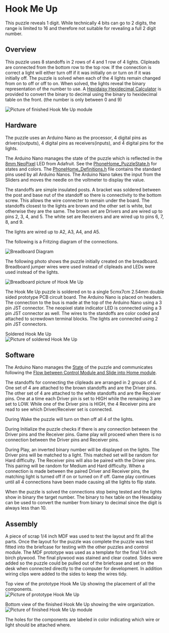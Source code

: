 # Hook Me Up

This puzzle reveals 1 digit. While technically 4 bits can go to 2 digits, the range is limited to 16 and therefore not suitable for revealing a full 2 digit number.

## Overview

This puzzle uses 8 standoffs in 2 rows of 4 and 1 row of 4 lights. Clipleads are connected from the bottom row to the top row. If the connection is correct a light will either turn off if it was initially on or turn on if it was initially off. The puzzle is solved when each of the 4 lights remain changed from on to off or off to on. When solved, the lights reveal the binary representation of the number to use. A [Hexidaisy Hexidecimal Calculator](https://www.computerhistory.org/collections/catalog/102757130) is provided to convert the binary to decimal using the binary to hexidecimal table on the front. (the number is only between 0 and 9)

![Picture of finished Hook Me Up module](../images/HookMeUp_Finished_Top.jpg)


## Hardware

The puzzle uses an Arduino Nano as the processor, 4 digital pins as drivers(outputs), 4 digital pins as receivers(inputs), and 4 digital pins for the lights.

The Arduino Nano manages the state of the puzzle which is reflected in the [8mm NeoPixel](https://www.adafruit.com/product/1734) LED from Adafruit. See the [PhoneHome_PuzzleState.h](../PhoneHomeLib/PhoneHome_PuzzleState.h) for states and colors. The [PhoneHome_Definitions.h](../PhoneHomeLib/PhoneHome_Definitions.h) file contains the standard pins used by all Arduino Nanos. The Arduino Nano takes the input from the Sliders and moves the needle on the voltmeter to display the value.

The standoffs are simple insulated posts. A bracket was soldered between the post and base nut of the standoff so there is connectivity to the bottom screw. This allows the wire connecter to remain under the board. The standoffs closest to the lights are brown and the other set is white, but otherwise they are the same. The brown set are Drivers and are wired up to pins 2, 3, 4, and 5. The white set are Receivers and are wired up to pins 6, 7, 8, and 9.

The lights are wired up to A2, A3, A4, and A5.

The following is a Fritzing diagram of the connections.

![Breadboard Diagram](../images/HookMeUp_Breadboard_Diagram.jpg)

The following photo shows the puzzle initially created on the breadboard. Breadboard jumper wires were used instead of clipleads and LEDs were used instead of the lights.

![Breadboard picture of Hook Me Up](../images/HookMeUp_Breadboard.jpg)

The Hook Me Up puzzle is soldered on to a single 5cmx7cm 2.54mm double sided prototype PCB circuit board. The Arduino Nano is placed on headers. The connection to the bus is made at the top of the Arduino Nano using a 3 pin JST connector. The neopixel state indicator LED is connected using a 3 pin JST connector as well. The wires to the standoffs are color coded and attached to screwdown terminal blocks. The lights are connected using 2 pin JST connectors.

Soldered Hook Me Up<br>
![Picture of soldered Hook Me Up](../images/HookMeUp_Soldered.jpg)


## Software

The Arduino Nano manages the [State](../PhoneHomeLib/README.md#state-diagram) of the puzzle and communicates following the [Flow between Control Module and Slide into Home module](../PhoneHomeLib/README.md#sequence-diagram).

The standoffs for connecting the clipleads are arranged in 2 groups of 4. One set of 4 are attached to the brown standoffs and are the Driver pins. The other set of 4 are attached to the white standoffs and are the Receiver pins. One at a time each Driver pin is set to HIGH while the remaining 3 are set to LOW. While one of the Driver pins is HIGH, the 4 Receiver pins are read to see which Driver/Receiver set is connected.

During Wake the puzzle will turn on then off all 4 of the lights.

During Initialize the puzzle checks if there is any connection between the Driver pins and the Receiver pins. Game play will proceed when there is no connection between the Driver pins and Receiver pins. 

During Play, an inverted binary number will be displayed on the lights. The Driver pins will be matched to a light. This matched set will be random for Hard difficulty. The Receiver pins will also be paired with the Driver pins. This pairing will be random for Medium and Hard difficulty.
When a connection is made between the paired Driver and Receiver pins, the matching light is turned off if on or turned on if off. Game play continues until all 4 connections have been made causing all the lights to flip state.

When the puzzle is solved the connections stop being tested and the lights show in binary the target number. The binary to hex table on the Hexadaisy can be used to convert the number from binary to decimal since the digit is always less than 10.


## Assembly

A piece of scrap 1/4 inch MDF was used to test the layout and fit all the parts. Once the layout for the puzzle was complete the puzzle was test fitted into the briefcase for testing with the other puzzles and control module. The MDF prototype was used as a template for the final 1/4 inch birch plywood. The final plywood was stained and clear coated.  Sides were added so the puzzle could be pulled out of the briefcase and set on the desk when connected directly to the computer for development. In addition wiring clips were added to the sides to keep the wires tidy.

Top view of the prototype Hook Me Up showing the placement of all the components.<br>
![Picture of prototype Hook Me Up](../images/HookMeUp_Prototype_Top.jpg)

Bottom view of the finished Hook Me Up showing the wire organization.<br>
![Picture of finished Hook Me Up module](../images/HookMeUp_Finished_Bottom.jpg)

The holes for the components are labeled in color indicating which wire or light should be attached where.
